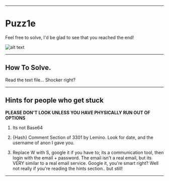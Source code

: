 --------------------------------

# Puzz1e

Feel free to solve, I'd be glad to see that you reached the end!


![alt text](https://archbc.org/wp-content/uploads/2018/09/512160452-612x612.jpg)

--------------------------------

## How To Solve.

Read the text file... Shocker right?

--------------------------------

## Hints for people who get stuck

**PLEASE DON'T LOOK UNLESS YOU HAVE PHYSICALLY RUN OUT OF OPTIONS**

1. Its not Base64

2. {Hash} Comment Section of 3301 by Lemino. Look for date, and the username of anon I gave you.

3. Replace W with S, google it if you have to; its a communication tool, then login with the email + password. The email isn't a real email, but its VERY similar to a real email service. Google it, you're smart right? Well not really if you're reading the hints section.. but still!

--------------------------------
